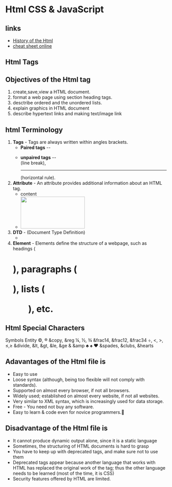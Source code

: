 # Html CSS & JavaScript
## links
- [History of the Html](https://www.w3.org/People/Raggett/book4/ch02.html)
- [cheat sheet online](https://htmlcheatsheet.com/)

## Html Tags
## Objectives of the Html tag
1. create,save,view a HTML document.
2. format a web page using section heading tags.
3. desctribe ordered and the unordered lists.
4. explain graphics in HTML document
5.  describe hypertext  links and making text/image link

## html Terminology
1. **Tags** - Tags are always written within angles brackets.
    - **Paired tags** -- <p> </p>
    - **unpaired tags** -- <br> (line break), <hr> (horizontal rule).
2. **Attribute** - An attribute provides additional information about an HTML tag.
     - <tagname attribute="value">content</tagname>
    - <img src="image.jpg" width="200" height="100">
3. **DTD** - (Document Type Definition)
     - <!DOCTYPE html>
4. **Element** - Elements define the structure of a webpage, such as headings (<h1>), paragraphs (<p>), lists (<ul>), etc.

## Html Special Characters
Symbols 	  Entity
     ©, ®              &copy, &reg
     ¼, ½, ¾         &frac14, &frac12, &frac34
     ÷, <, >, ≤,≥    &divide, &lt, &gt, &le, &ge
     &                   &amp
	♣ ♠ ♥            &spades, &clubs, &hearts

## Adavantages of the Html file is
- Easy to use
- Loose syntax (although, being too flexible will not comply with standards).
- Supported on almost every browser, if not all browsers.
- Widely used; established on almost every website, if not all websites.
- Very similar to XML syntax, which is increasingly used for data storage.
- Free - You need not buy any software.
- Easy to learn & code even for novice programmers.

## Disadvantage of the Html file is
- It cannot produce dynamic output alone, since it is a static language
- Sometimes, the structuring of HTML documents is hard to grasp
- You have to keep up with deprecated tags, and make sure not to use them
- Deprecated tags appear because another language that works with HTML has replaced the original work of the tag; thus the other language needs to be learned (most of the time, it is CSS)
- Security features offered by HTML are limited.






